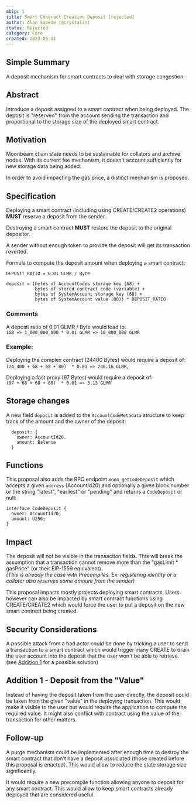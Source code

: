 ```yaml
---
mbip: 1
title: Smart Contract Creation Deposit [rejected]
author: Alan Sapède (@crystalin)
status: Rejected
category: Core
created: 2023-05-11
---
```


## Simple Summary

A deposit mechanism for smart contracts to deal with storage congestion.

## Abstract

Introduce a deposit assigned to a smart contract when being deployed. The deposit is "reserved" from the account sending the transaction and proportional to the storage size of the deployed
smart contract.

## Motivation

Moonbeam chain state needs to be sustainable for collators and archive nodes. With its current
fee mechanism, it doesn't account sufficiently for new storage data being added.

In order to avoid impacting the gas price, a distinct mechanism is proposed.

## Specification

Deploying a smart contract (including using CREATE/CREATE2 operations) **MUST** reserve a
deposit from the sender.

Destroying a smart contract **MUST** restore the deposit to the original depositor.

A sender without enough token to provide the deposit will get its transaction reverted.

Formula to compute the deposit amount when deploying a smart contract:

```
DEPOSIT_RATIO = 0.01 GLMR / Byte

deposit = (bytes of AccountCodes storage key (68) +
           bytes of stored contract code (variable) +
           bytes of SystemAccount storage key (68) +
           bytes of SystemAccount value (80)) * DEPOSIT_RATIO
```

### Comments

A deposit ratio of 0.01 GLMR / Byte would lead to:  
`1GB => 1_000_000_000 * 0.01 GLMR => 10_000_000 GLMR`

### Example:

Deploying the complex contract (24400 Bytes) would require a deposit of:  
`(24_400 + 68 + 68 + 80)  * 0.01 => 246.16 GLMR`,

Deploying a fast proxy (97 Bytes) would require a deposit of:  
`(97 + 68 + 68 + 80)  * 0.01 => 3.13 GLMR`

## Storage changes

A new field `deposit` is added to the `AccountCodeMetadata` structure to keep track of the amount
and the owner of the deposit:

```
  deposit: {
    owner: AccountId20,
    amount: Balance
  }
```

## Functions

This proposal also adds the RPC endpoint `moon_getCodeDeposit` which accepts a given
`address` (AccountId20) and optionally a given block number or
the string "latest", "earliest" or "pending" and returns a `CodeDeposit` or null:

```
interface CodeDeposit {
  owner: AccountId20;
  amount: U256;
}
```

## Impact

The deposit will not be visible in the transaction fields.
This will break the assumption that a transaction cannot remove more than
the "gasLimit \* gasPrice" (or their EIP-1559 equivalent).  
_(This is already the case with Precompiles. Ex: registering identity or a collator also reserves some amount from the sender)_

This proposal impacts mostly projects deploying smart contracts. Users however can also be impacted by smart contract functions using CREATE/CREATE2 which would force the user to put a deposit on the new smart contract being created.

## Security Considerations

A possible attack from a bad actor could be done by tricking a user to send a transaction to a smart contract which would trigger many CREATE to drain the user account into the deposit that the user won't be able to retrieve. (see [Addition 1](#addition-1---deposit-from-the-value) for a possible solution)

## Addition 1 - Deposit from the "Value"

Instead of having the deposit taken from the user directly, the deposit could be taken from the
given "value" in the deploying transaction. This would make it visible to the user but would
require the application to compute the required value. It might also conflict with contract using
the value of the transaction for other matters.

## Follow-up

A purge mechanism could be implemented after enough time to destroy the smart contract that don't
have a deposit associated (those created before this proposal is enacted).
This would allow to reduce the state storage size significantly.

It would require a new precompile function allowing anyone to deposit for any smart contract. This
would allow to keep smart contracts already deployed that are considered useful.

